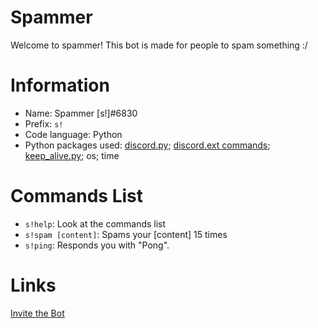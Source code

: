 # Spammer
Welcome to spammer!
This bot is made for people to spam something :/
# Information
* Name: Spammer [s!]#6830
* Prefix: `s!`
* Code language: Python
* Python packages used: [discord.py](https://discordpy.readthedocs.io/en/stable/); [discord.ext commands](https://discordpy.readthedocs.io/en/stable/ext/commands/index.html); [keep_alive.py](https://github.com/mridultuteja/BOT-for-Discord-using-python); os; time
# Commands List
* `s!help`: Look at the commands list
* `s!spam [content]`: Spams your [content] 15 times
* `s!ping`: Responds you with "Pong".
# Links
[Invite the Bot](https://discord.com/api/oauth2/authorize?client_id=852422040878186556&permissions=2251808321&scope=bot)
